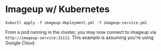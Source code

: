 # Imageup w/ Kubernetes

```
kubectl apply -f imageup-deployment.yml -f imageup-service.yml
```

From a pod running in the cluster, you may now connect to imageup via
`http://imageup-service:31111`. This example is assuming you're using Google
Cloud.
